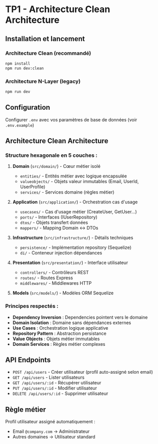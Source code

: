 # TP1 - Architecture Clean Architecture

## Installation et lancement

### Architecture Clean (recommandé)
```bash
npm install
npm run dev:clean
```

### Architecture N-Layer (legacy)
```bash
npm run dev
```

## Configuration

Configurer `.env` avec vos paramètres de base de données (voir `.env.example`)

## Architecture Clean Architecture

### Structure hexagonale en 5 couches :

1. **Domain** (`src/domain/`) - Cœur métier isolé
   - `entities/` - Entités métier avec logique encapsulée
   - `valueobjects/` - Objets valeur immutables (Email, UserId, UserProfile)
   - `services/` - Services domaine (règles métier)

2. **Application** (`src/application/`) - Orchestration cas d'usage
   - `usecases/` - Cas d'usage métier (CreateUser, GetUser...)
   - `ports/` - Interfaces (IUserRepository)
   - `dtos/` - Objets transfert données
   - `mappers/` - Mapping Domain ↔ DTOs

3. **Infrastructure** (`src/infrastructure/`) - Détails techniques
   - `persistence/` - Implémentation repository (Sequelize)
   - `di/` - Conteneur injection dépendances

4. **Presentation** (`src/presentation/`) - Interface utilisateur
   - `controllers/` - Contrôleurs REST
   - `routes/` - Routes Express
   - `middlewares/` - Middlewares HTTP

5. **Models** (`src/models/`) - Modèles ORM Sequelize

### Principes respectés :

- **Dependency Inversion** : Dependencies pointent vers le domaine
- **Domain Isolation** : Domaine sans dépendances externes
- **Use Cases** : Orchestration logique applicative
- **Repository Pattern** : Abstraction persistance
- **Value Objects** : Objets métier immutables
- **Domain Services** : Règles métier complexes

## API Endpoints

- `POST /api/users` - Créer utilisateur (profil auto-assigné selon email)
- `GET /api/users` - Lister utilisateurs
- `GET /api/users/:id` - Récupérer utilisateur
- `PUT /api/users/:id` - Modifier utilisateur
- `DELETE /api/users/:id` - Supprimer utilisateur

## Règle métier

Profil utilisateur assigné automatiquement :
- Email `@company.com` → Administrateur
- Autres domaines → Utilisateur standard
